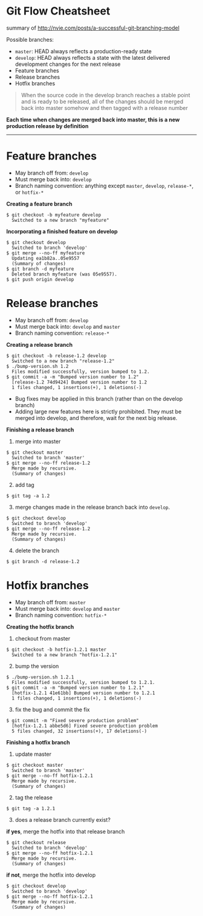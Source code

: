 # Git Flow Cheatsheet

summary of http://nvie.com/posts/a-successful-git-branching-model

Possible branches:

- `master`: HEAD always reflects a production-ready state
- `develop`: HEAD always reflects a state with the latest delivered development changes for the next release
- Feature branches
- Release branches
- Hotfix branches

> When the source code in the develop branch reaches a stable point 
> and is ready to be released, all of the changes should be merged back 
> into master somehow and then tagged with a release number


**Each time when changes are merged back into master, this is a new production release by definition**


---

Feature branches 
================

- May branch off from: `develop`
- Must merge back into: `develop`
- Branch naming convention:
  anything except `master`, `develop`, `release-*`, or `hotfix-*`


**Creating a feature branch**

```
$ git checkout -b myfeature develop
  Switched to a new branch "myfeature"
```

**Incorporating a finished feature on develop**

```
$ git checkout develop
  Switched to branch 'develop'
$ git merge --no-ff myfeature
  Updating ea1b82a..05e9557
  (Summary of changes)
$ git branch -d myfeature
  Deleted branch myfeature (was 05e9557).
$ git push origin develop
```

Release branches 
================

- May branch off from: `develop`
- Must merge back into: `develop` and `master`
- Branch naming convention: `release-*`

**Creating a release branch**

```
$ git checkout -b release-1.2 develop
  Switched to a new branch "release-1.2"
$ ./bump-version.sh 1.2
  Files modified successfully, version bumped to 1.2.
$ git commit -a -m "Bumped version number to 1.2"
  [release-1.2 74d9424] Bumped version number to 1.2
  1 files changed, 1 insertions(+), 1 deletions(-)
```

- Bug fixes may be applied in this branch (rather than on the develop branch) 
- Adding large new features here is strictly prohibited. They must be merged into develop, 
   and therefore, wait for the next big release.

**Finishing a release branch**

1. merge into master

```
$ git checkout master
  Switched to branch 'master'
$ git merge --no-ff release-1.2
  Merge made by recursive.
  (Summary of changes)
```
2. add tag

```
$ git tag -a 1.2
```
3. merge changes made in the release branch back into `develop`.

```
$ git checkout develop
  Switched to branch 'develop'
$ git merge --no-ff release-1.2
  Merge made by recursive.
  (Summary of changes)
```
4. delete the branch

```
$ git branch -d release-1.2
```


Hotfix branches
===============

- May branch off from: `master`
- Must merge back into: `develop` and `master`
- Branch naming convention: `hotfix-*`


**Creating the hotfix branch**

1. checkout from master

```
$ git checkout -b hotfix-1.2.1 master
  Switched to a new branch "hotfix-1.2.1"
```
2. bump the version

```
$ ./bump-version.sh 1.2.1
  Files modified successfully, version bumped to 1.2.1.
$ git commit -a -m "Bumped version number to 1.2.1"
  [hotfix-1.2.1 41e61bb] Bumped version number to 1.2.1
  1 files changed, 1 insertions(+), 1 deletions(-)
```
3. fix the bug and commit the fix

```
$ git commit -m "Fixed severe production problem"
  [hotfix-1.2.1 abbe5d6] Fixed severe production problem
  5 files changed, 32 insertions(+), 17 deletions(-)
```


**Finishing a hotfix branch**

1. update master

```
$ git checkout master
  Switched to branch 'master'
$ git merge --no-ff hotfix-1.2.1
  Merge made by recursive.
  (Summary of changes)
```
2. tag the release

```
$ git tag -a 1.2.1
```
3. does a release branch currently exist?

**if yes**, merge the hotfix into that release branch

```
$ git checkout release
  Switched to branch 'develop'
$ git merge --no-ff hotfix-1.2.1
  Merge made by recursive.
  (Summary of changes)
```

**if not**, merge the hotfix into develop

```
$ git checkout develop
  Switched to branch 'develop'
$ git merge --no-ff hotfix-1.2.1
  Merge made by recursive.
  (Summary of changes)
```
